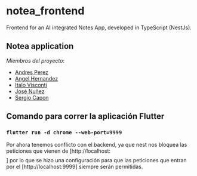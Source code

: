 # notea_frontend
Frontend for an AI integrated Notes App, developed in TypeScript (NestJs).

## Notea application
_Miembros del proyecto_:
- [Andres Perez](https://github.com/andresperez0401)
- [Angel Hernandez](https://github.com/Delta27222)
- [Italo Visconti](https://github.com/italovisconti) 
- [José Nuñez](https://github.com/JosMeeh)
- [Sergio Capon](https://github.com/SerCap98) 





## Comando para correr la aplicación Flutter

### `flutter run -d chrome --web-port=9999`



Por ahora tenemos conflicto con el backend, ya que nest nos bloquea las peticiones que vienen de [http://localhost:$$$$]
por lo que se hizo una configuración para que las peticiones que entran por el [http://localhost:9999] siempre serán
permitidas.

